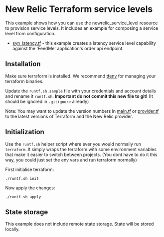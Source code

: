 # New Relic Terraform service levels
This example shows how you can use the newrelic_service_level resource to provision service levels. It includes an example for composing a service level from configuration.

* [syn_latency.tf](slm_latency.tf) - this example creates a latency service level capability against the 'FeedMe' application's order api endpoint.

## Installation
Make sure terraform is installed. We recommend [tfenv](https://github.com/tfutils/tfenv) for managing your terraform binaries.

Update the `runtf.sh.sample` file with your credentials and account details and rename it `runtf.sh`. **Important do not commit this new file to git!** (It should be ignored in `.gitignore` already)

Note: You may want to update the version numbers in [main.tf](main.tf) or [provider.tf](provider.tf) to the latest versions of  Terraform and the New Relic provider.

## Initialization
Use the `runtf.sh` helper script where ever you would normally run `terraform`. It simply wraps the terraform with some environment variables that make it easier to switch between projects. (You dont have to do it this way, you could just set the env vars and run terraform normally)

First initialise terraform:
```
./runtf.sh init
```

Now apply the changes:
```
./runtf.sh apply
```

## State storage
This example does not include remote state storage. State will be stored locally.

